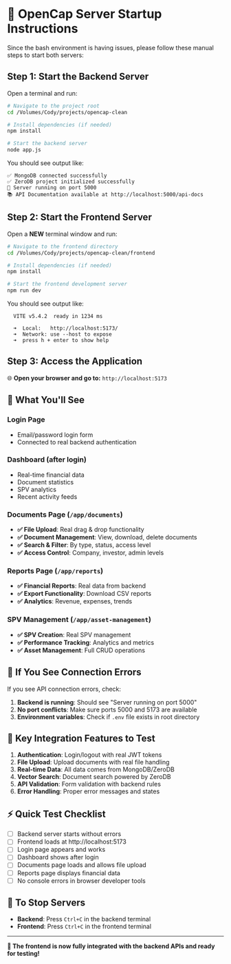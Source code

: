# 🚀 OpenCap Server Startup Instructions

Since the bash environment is having issues, please follow these manual steps to start both servers:

## Step 1: Start the Backend Server

Open a terminal and run:

```bash
# Navigate to the project root
cd /Volumes/Cody/projects/opencap-clean

# Install dependencies (if needed)
npm install

# Start the backend server
node app.js
```

You should see output like:
```
✅ MongoDB connected successfully
✅ ZeroDB project initialized successfully
🚀 Server running on port 5000
📚 API Documentation available at http://localhost:5000/api-docs
```

## Step 2: Start the Frontend Server

Open a **NEW** terminal window and run:

```bash
# Navigate to the frontend directory
cd /Volumes/Cody/projects/opencap-clean/frontend

# Install dependencies (if needed)
npm install

# Start the frontend development server
npm run dev
```

You should see output like:
```
  VITE v5.4.2  ready in 1234 ms

  ➜  Local:   http://localhost:5173/
  ➜  Network: use --host to expose
  ➜  press h + enter to show help
```

## Step 3: Access the Application

🌐 **Open your browser and go to:** `http://localhost:5173`

## 🎯 What You'll See

### Login Page
- Email/password login form
- Connected to real backend authentication

### Dashboard (after login)
- Real-time financial data
- Document statistics
- SPV analytics
- Recent activity feeds

### Documents Page (`/app/documents`)
- **✅ File Upload**: Real drag & drop functionality
- **✅ Document Management**: View, download, delete documents
- **✅ Search & Filter**: By type, status, access level
- **✅ Access Control**: Company, investor, admin levels

### Reports Page (`/app/reports`)
- **✅ Financial Reports**: Real data from backend
- **✅ Export Functionality**: Download CSV reports
- **✅ Analytics**: Revenue, expenses, trends

### SPV Management (`/app/asset-management`)
- **✅ SPV Creation**: Real SPV management
- **✅ Performance Tracking**: Analytics and metrics
- **✅ Asset Management**: Full CRUD operations

## 🔧 If You See Connection Errors

If you see API connection errors, check:

1. **Backend is running**: Should see "Server running on port 5000"
2. **No port conflicts**: Make sure ports 5000 and 5173 are available
3. **Environment variables**: Check if `.env` file exists in root directory

## 🌟 Key Integration Features to Test

1. **Authentication**: Login/logout with real JWT tokens
2. **File Upload**: Upload documents with real file handling
3. **Real-time Data**: All data comes from MongoDB/ZeroDB
4. **Vector Search**: Document search powered by ZeroDB
5. **API Validation**: Form validation with backend rules
6. **Error Handling**: Proper error messages and states

## ⚡ Quick Test Checklist

- [ ] Backend server starts without errors
- [ ] Frontend loads at http://localhost:5173
- [ ] Login page appears and works
- [ ] Dashboard shows after login
- [ ] Documents page loads and allows file upload
- [ ] Reports page displays financial data
- [ ] No console errors in browser developer tools

## 🔄 To Stop Servers

- **Backend**: Press `Ctrl+C` in the backend terminal
- **Frontend**: Press `Ctrl+C` in the frontend terminal

---

**🎉 The frontend is now fully integrated with the backend APIs and ready for testing!**